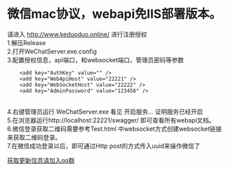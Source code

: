 # 微信mac协议，webapi免IIS部署版本。
 请进入  http://www.keduoduo.online/ 进行注册授权<br/>
1.解压Release<br/>
2.打开WeChatServer.exe.config<br/>
3.配置授权信息，api端口，和websocket端口，管理员密码等参数<br/>
```  
    <add key="AuthKey" value="" />
    <add key="WebApiHost" value="22221" />
    <add key="WebSocketHost" value="22222" />
    <add key="AdminPassword" value="123456" />
```
<br/>
4.右键管理员运行 WeChatServer.exe
看见  开启服务... 证明服务已经开启<br/>
5.在浏览器运行http://localhost:22221/swagger/ 即可查看所有webapi文档。<br/>
6.微信登录获取二维码需要参考Test.html 中websocket方式创建websocket链接来获取二维码登录。<br/>
7.在微信成功登录以后，即可通过Http post的方式传入uuid来操作微信了<br/>



<a target="_blank" href="//shang.qq.com/wpa/qunwpa?idkey=3194af004cbc013eff0a61b99a46ae6f66c2c1f1fc62a9cdf58de1fd2b471058">获取更新信息请加入qq群</a>